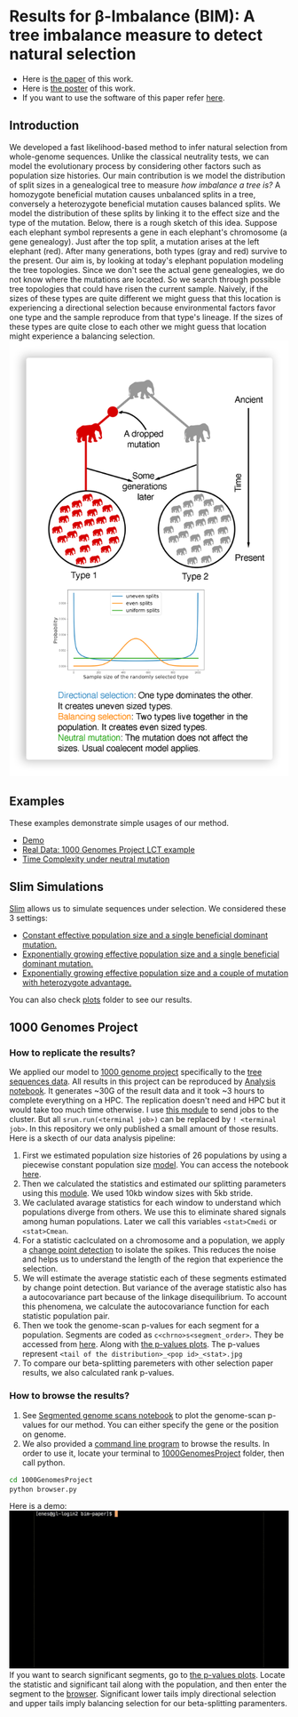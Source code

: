 Results for &beta;-Imbalance (BIM): A tree imbalance measure to detect natural selection
====================================================
* Here is [the paper]() of this work.
* Here is [the poster](https://enesdilber.github.io/betasplitting.pdf) of this work.
* If you want to use the software of this paper refer [here](https://github.com/enesdilber/bim). 

Introduction
-------------------------
We developed a fast likelihood-based method to infer natural selection from whole-genome sequences. Unlike the classical neutrality tests, we can model the evolutionary process by considering other factors such as population size histories. Our main contribution is we model the distribution of split sizes in a genealogical tree to measure *how imbalance a tree is?* A homozygote beneficial mutation causes unbalanced splits in a tree, conversely a heterozygote beneficial mutation causes balanced splits. We model the distribution of these splits by linking it to the effect size and the type of the mutation. Below, there is a rough sketch of this idea. Suppose each elephant symbol represents a gene in each elephant's chromosome (a gene genealogy). Just after the top split, a mutation arises at the left elephant (red). After many generations, both types (gray and red) survive to the present. Our aim is, by looking at today's elephant population modeling the tree topologies. Since we don't see the actual gene genealogies, we do not know where the mutations are located. So we search through possible tree topologies that could have risen the current sample. Naively, if the sizes of these types are quite different we might guess that this location is experiencing a directional selection because environmental factors favor one type and the sample reproduce from that type's lineage. If the sizes of these types are quite close to each other we might guess that location might experience a balancing selection. 
<br><img src="bimpaper.png" width="600"><br>

Examples
--------
These examples demonstrate simple usages of our method.
* [Demo](Examples/Demo.ipynb) 
* [Real Data: 1000 Genomes Project LCT example](Examples/1000_genome_LCT_3pop_demo.ipynb) 
* [Time Complexity under neutral mutation](Examples/Time_complexity.ipynb)

Slim Simulations
----------------
[Slim](https://messerlab.org/slim/) allows us to simulate sequences under selection. We considered these 3 settings:
* [Constant effective population size and a single beneficial dominant mutation.](Simulations/Simulation---Constant_Directional_Selection.ipynb)
* [Exponentially growing effective population size and a single beneficial dominant mutation.](Simulations/Simulation---Exponential_Growth_Directional_Selection.ipynb)
* [Exponentially growing effective population size and a couple of mutation with heterozygote advantage.](Simulations/Simulation---Exponential_Growth_Balancing_Selection.ipynb)

You can also check [plots](Simulations/plots) folder to see our results.

1000 Genomes Project
--------------------

### How to replicate the results?
We applied our model to [1000 genome project](https://www.internationalgenome.org/) specifically to the [tree sequences data](https://zenodo.org/record/3051855#.YGSwl2RKg-Q). 
All results in this project can be reproduced by [Analysis notebook](1000GenomesProject/Analysis.ipynb). 
It generates ~30G of the result data and it took ~3 hours to complete everything on a HPC. The replication doesn't need and HPC but it would take too much time otherwise. I use [this module](https://github.com/enesdilber/pyslurm) to send jobs to the cluster. But all `srun.run(<terminal job>)` can be 
replaced by `! <terminal job>`.  In this repository we only published a small amount of those results. Here is a skecth of our data analysis pipeline:
1. First we estimated population size histories of 26 populations by using a piecewise constant population size
[model](https://github.com/enesdilber/bim/blob/9cd8fd027d4d242e77856b7c102eec945ec68381/utils.py#L427). You can access the notebook 
[here](Population_Size_Estimates.ipynb).
1. Then we calculated the statistics and estimated our splitting parameters using this [module](https://github.com/enesdilber/bim). We used 10kb window sizes
with 5kb stride. 
1. We caclulated avarage statistics for each window to understand which populations diverge from others. We use this to eliminate shared signals among
human populations. Later we call this variables `<stat>Cmedi` or `<stat>Cmean`.
1. For a statistic caclculated on a chromosome and a population, we apply a 
[change point detection](https://centre-borelli.github.io/ruptures-docs/code-reference/detection/pelt-reference/) to isolate the spikes. 
This reduces the noise and helps us to understand the length of the region that experience the selection.  
1. We will estimate the average statistic each of these segments estimated by change point detection. But variance of the average statistic also has
a autocovariance part because of the linkage disequilibrium. To account this phenomena, we calculate the autocovariance function for each statistic
population pair. 
1. Then we took the genome-scan p-values for each segment for a population. Segments are coded as `c<chrno>s<segment_order>`. 
They be accessed from [here](1000GenomesProject/gene_scores). Along with 
[the p-values plots](1000GenomesProject/plots). The p-values represent `<tail of the distribution>_<pop id>_<stat>.jpg`
1. To compare our beta-splitting paremeters with other selection paper results, we also calculated rank p-values. 

### How to browse the results?
1. See [Segmented genome scans notebook](1000GenomesProject/Segmented-genome-scans.ipynb) to plot the genome-scan p-values for our method. You can either 
specify the gene or the position on genome. 
1. We also provided a [command line program](1000GenomesProject/browser.py) to browse the results. In order to use it, locate your terminal to [1000GenomesProject](1000GenomesProject) folder, then call python.
```bash
cd 1000GenomesProject
python browser.py
```
Here is a demo:
![](browser.gif)
If you want to search significant segments, go to [the p-values plots](1000GenomesProject/plots). Locate the statistic and significant tail along with the population, and then enter the segment to the [browser](1000GenomesProject/browser.py). Significant lower tails imply directional selection and upper tails imply balancing selection for our beta-splitting paramenters. 
